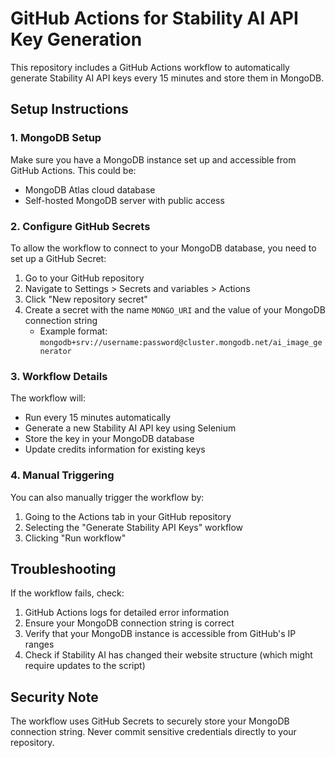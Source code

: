 # GitHub Actions for Stability AI API Key Generation

This repository includes a GitHub Actions workflow to automatically generate Stability AI API keys every 15 minutes and store them in MongoDB.

## Setup Instructions

### 1. MongoDB Setup

Make sure you have a MongoDB instance set up and accessible from GitHub Actions. This could be:
- MongoDB Atlas cloud database
- Self-hosted MongoDB server with public access

### 2. Configure GitHub Secrets

To allow the workflow to connect to your MongoDB database, you need to set up a GitHub Secret:

1. Go to your GitHub repository
2. Navigate to Settings > Secrets and variables > Actions
3. Click "New repository secret"
4. Create a secret with the name `MONGO_URI` and the value of your MongoDB connection string
   - Example format: `mongodb+srv://username:password@cluster.mongodb.net/ai_image_generator`

### 3. Workflow Details

The workflow will:
- Run every 15 minutes automatically
- Generate a new Stability AI API key using Selenium
- Store the key in your MongoDB database
- Update credits information for existing keys

### 4. Manual Triggering

You can also manually trigger the workflow by:
1. Going to the Actions tab in your GitHub repository
2. Selecting the "Generate Stability API Keys" workflow
3. Clicking "Run workflow"

## Troubleshooting

If the workflow fails, check:
1. GitHub Actions logs for detailed error information
2. Ensure your MongoDB connection string is correct
3. Verify that your MongoDB instance is accessible from GitHub's IP ranges
4. Check if Stability AI has changed their website structure (which might require updates to the script)

## Security Note

The workflow uses GitHub Secrets to securely store your MongoDB connection string. Never commit sensitive credentials directly to your repository. 
